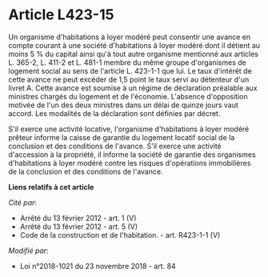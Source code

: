 # Article L423-15

Un organisme d'habitations à loyer modéré peut consentir une avance en compte courant à une société d'habitations à loyer
modéré dont il détient au moins 5 % du capital ainsi qu'à tout autre organisme mentionné aux articles L. 365-2, L. 411-2 et
L. 481-1 membre du même groupe d'organismes de logement social au sens de l'article L. 423-1-1 que lui. Le taux d'intérêt de
cette avance ne peut excéder de 1,5 point le taux servi au détenteur d'un livret A. Cette avance est soumise à un régime de
déclaration préalable aux ministres chargés du logement et de l'économie. L'absence d'opposition motivée de l'un des deux
ministres dans un délai de quinze jours vaut accord. Les modalités de la déclaration sont définies par décret.

S'il exerce une activité locative, l'organisme d'habitations à loyer modéré prêteur informe la caisse de garantie du logement
locatif social de la conclusion et des conditions de l'avance. S'il exerce une activité d'accession à la propriété, il
informe la société de garantie des organismes d'habitations à loyer modéré contre les risques d'opérations immobilières de la
conclusion et des conditions de l'avance.

**Liens relatifs à cet article**

_Cité par_:

  - Arrêté du 13 février 2012 - art. 1 (V)
  - Arrêté du 13 février 2012 - art. 5 (V)
  - Code de la construction et de l'habitation. - art. R423-1-1 (V)

_Modifié par_:

  - Loi n°2018-1021 du 23 novembre 2018 - art. 84
